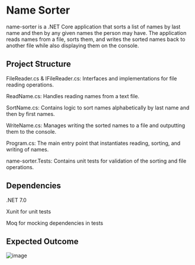 # Name Sorter

name-sorter is a .NET Core application that sorts a list of names by last name and then by any given names the person may have. 
The application reads names from a file, sorts them, and writes the sorted names back to another file while also displaying them on the console.

## Project Structure

FileReader.cs & IFileReader.cs: Interfaces and implementations for file reading operations.

ReadName.cs: Handles reading names from a text file.

SortName.cs: Contains logic to sort names alphabetically by last name and then by first names.

WriteName.cs: Manages writing the sorted names to a file and outputting them to the console.

Program.cs: The main entry point that instantiates reading, sorting, and writing of names.

name-sorter.Tests: Contains unit tests for validation of the sorting and file operations.

## Dependencies

.NET 7.0

Xunit for unit tests

Moq for mocking dependencies in tests

## Expected Outcome

![image](https://github.com/MobinAkhter/NameSorter/assets/55329336/40099244-0773-4fbe-9da8-a77d277965b1)

